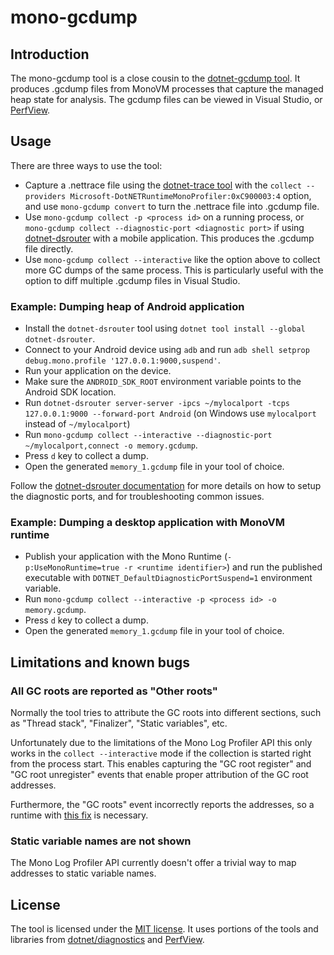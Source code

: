 # mono-gcdump

## Introduction

The mono-gcdump tool is a close cousin to the [dotnet-gcdump tool](https://github.com/dotnet/diagnostics/blob/main/documentation/dotnet-gcdump-instructions.md). It produces .gcdump files from MonoVM processes that capture the managed heap state for analysis. The gcdump files can be viewed in Visual Studio, or [PerfView](https://github.com/microsoft/PerfView).

## Usage

There are three ways to use the tool:
- Capture a .nettrace file using the [dotnet-trace tool](https://github.com/dotnet/diagnostics/blob/main/documentation/dotnet-trace-instructions.md) with the `collect --providers Microsoft-DotNETRuntimeMonoProfiler:0xC900003:4` option, and use `mono-gcdump convert` to turn the .nettrace file into .gcdump file.
- Use `mono-gcdump collect -p <process id>` on a running process, or `mono-gcdump collect --diagnostic-port <diagnostic port>` if using [dotnet-dsrouter](https://learn.microsoft.com/en-us/dotnet/core/diagnostics/dotnet-dsrouter) with a mobile application. This produces the .gcdump file directly.
- Use `mono-gcdump collect --interactive` like the option above to collect more GC dumps of the same process. This is particularly useful with the option to diff multiple .gcdump files in Visual Studio.

### Example: Dumping heap of Android application

- Install the `dotnet-dsrouter` tool using `dotnet tool install --global dotnet-dsrouter`.
- Connect to your Android device using `adb` and run `adb shell setprop debug.mono.profile '127.0.0.1:9000,suspend'`.
- Run your application on the device.
- Make sure the `ANDROID_SDK_ROOT` environment variable points to the Android SDK location.
- Run `dotnet-dsrouter server-server -ipcs ~/mylocalport -tcps 127.0.0.1:9000 --forward-port Android` (on Windows use `mylocalport` instead of `~/mylocalport`)
- Run `mono-gcdump collect --interactive --diagnostic-port ~/mylocalport,connect -o memory.gcdump`.
- Press `d` key to collect a dump.
- Open the generated `memory_1.gcdump` file in your tool of choice.

Follow the [dotnet-dsrouter documentation](https://learn.microsoft.com/en-us/dotnet/core/diagnostics/dotnet-dsrouter) for more details on how to setup the diagnostic ports, and for troubleshooting common issues.

### Example: Dumping a desktop application with MonoVM runtime

- Publish your application with the Mono Runtime (`-p:UseMonoRuntime=true -r <runtime identifier>`) and run the published executable with `DOTNET_DefaultDiagnosticPortSuspend=1` environment variable.
- Run `mono-gcdump collect --interactive -p <process id> -o memory.gcdump`.
- Press `d` key to collect a dump.
- Open the generated `memory_1.gcdump` file in your tool of choice.

## Limitations and known bugs

### All GC roots are reported as "Other roots"

Normally the tool tries to attribute the GC roots into different sections, such as "Thread stack", "Finalizer", "Static variables", etc.

Unfortunately due to the limitations of the Mono Log Profiler API this only works in the `collect --interactive` mode if the collection is started right from the process start. This enables capturing the "GC root register" and "GC root unregister" events that enable proper attribution of the GC root addresses.

Furthermore, the "GC roots" event incorrectly reports the addresses, so a runtime with [this fix](https://github.com/dotnet/runtime/pull/83284) is necessary.

### Static variable names are not shown

The Mono Log Profiler API currently doesn't offer a trivial way to map addresses to static variable names.

## License

The tool is licensed under the [MIT license](LICENSE.TXT). It uses portions of the tools and libraries from [dotnet/diagnostics](https://github.com/dotnet/diagnostics) and [PerfView](https://github.com/microsoft/PerfView).
